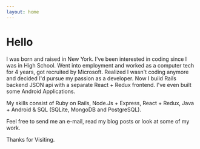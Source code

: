 ```yaml
---
layout: home
---
```

# Hello

I was born and raised in New York. I've been interested in coding
since I was in High School. Went into employment and worked as a
computer tech for 4 years, got recruited by Microsoft. Realized I
wasn't coding anymore and decided I'd pursue my passion as a developer.
Now I build Rails backend JSON api with a separate React + Redux
frontend. I've even built some Android Applications.

My skills consist of Ruby on Rails, Node.Js + Express, React + Redux,
Java + Android & SQL (SQLite, MongoDB and PostgreSQL).

Feel free to send me an e-mail, read my blog posts or look at some of my work.

Thanks for Visiting.
